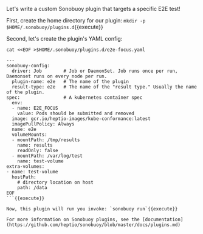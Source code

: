 Let's write a custom Sonobuoy plugin that targets a specific E2E test!

First, create the home directory for our plugin: `mkdir -p $HOME/.sonobuoy/plugins.d`{{execute}}

Second, let's create the plugin's YAML config:

```
cat <<EOF >$HOME/.sonobuoy/plugins.d/e2e-focus.yaml

---
sonobuoy-config:
  driver: Job        # Job or DaemonSet. Job runs once per run, Daemonset runs on every node per run.
  plugin-name: e2e   # The name of the plugin
  result-type: e2e   # The name of the "result type." Usually the name of the plugin.
spec:                # A kubernetes container spec
  env:
  - name: E2E_FOCUS
    value: Pods should be submitted and removed
  image: gcr.io/heptio-images/kube-conformance:latest
  imagePullPolicy: Always
  name: e2e
  volumeMounts:
  - mountPath: /tmp/results
    name: results
    readOnly: false
  - mountPath: /var/log/test
    name: test-volume
extra-volumes:
- name: test-volume
  hostPath:
    # directory location on host
    path: /data
EOF
```{{execute}}

Now, this plugin will run you invoke: `sonobuoy run`{{execute}}

For more information on Sonobuoy plugins, see the [documentation](https://github.com/heptio/sonobuoy/blob/master/docs/plugins.md)
